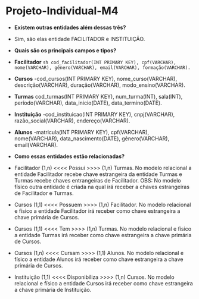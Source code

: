 # Projeto-Individual-M4

- **Existem outras entidades além dessas três?**
- Sim, são elas entidade FACILITADOR e INSTITUIÇÃO.

- **Quais são os principais campos e tipos?**

- **Facilitador**
```sh cod_facilitador(INT PRIMARY KEY), cpf(VARCHAR), nome(VARCHAR), gênero(VARCHAR), email(VARCHAR), formação(VARCHAR). ```

- **Cursos**
-cod_cursos(INT PRIMARY KEY), nome_curso(VARCHAR), descrição(VARCHAR), duração(VARCHAR), modo_ensino(VARCHAR).

- **Turmas**
cod_turmas(INT PRIMARY KEY), num_turma(INT), sala(INT), período(VARCHAR), data_inicio(DATE), data_termino(DATE).

- **Instituição**
-cod_instituicao(INT PRIMARY KEY), cnpj(VARCHAR), razão_social(VARCHAR), endereço(VARCHAR).

- **Alunos**
-matricula(INT PRIMARY KEY), cpf(VARCHAR), nome(VARCHAR), data_nascimento(DATE), gênero(VARCHAR), email(VARCHAR).

- **Como essas entidades estão relacionadas?**

- Facilitador (1,n) <<<< Possui >>>> (1,n) Turmas. No modelo relacional a entidade Facilitador recebe chave estrangeira da entidade Turmas e Turmas recebe chaves entrangeiras de Facilitador. OBS: No modelo físico outra entidade é criada na qual irá receber a chaves estrangeiras de Facilitador e Turmas.

- Cursos (1,1) <<<< Possuem >>>> (1,n) Facilitador. No modelo relacional e físico a entidade Facilitador irá receber como chave estrangeira a chave primária de Cursos.

- Cursos (1,1) <<<< Tem >>>> (1,n) Turmas. No modelo relacional e físico a entidade Turmas irá receber como chave estrangeira a chave primária de Cursos.

- Cursos (1,n) <<<< Cursam >>>> (1,1) Alunos. No modelo relacional e físico a entidade Alunos irá receber como chave estrangeira a chave primária de Cursos.

- Instituição (1,1) <<<< Disponibiliza >>>> (1,n) Cursos. No modelo relacional e físico a entidade Cursos irá receber como chave estrangeira a chave primária de Instituição.
